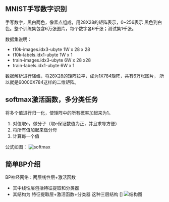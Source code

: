 ## MNIST手写数字识别
手写数字，黑白两色，像素点组成，用28X28的矩阵表示，0~256表示
黑色到白色。整个训练集包含6万张图片，每个数字各6千张；测试集1千张。

数据集说明：
- t10k-images.idx3-ubyte    1W x 28 x 28
- t10k-labels.idx1-ubyte    1W x 1
- train-images.idx3-ubyte   6W x 28 x28
- train-labels.idx1-ubyte   6W x 1

数据解析进行降维，将28X28的矩阵拉平，成为1X784矩阵，共有6万张图片，
所以就是60000X784这样的二维矩阵。
## softmax激活函数，多分类任务
将多个值进行归一化，使矩阵中的所有概率加起来为1。

1. 对值取e，做分子（取e保证数值为正，并且求导方便）
2. 将所有值加起来做分母
3. 计算每一个值

公式如图：
![softmax](https://imgconvert.csdnimg.cn/aHR0cHM6Ly9pbWFnZXMyMDE4LmNuYmxvZ3MuY29tL2Jsb2cvMTE4MDEyMC8yMDE4MDUvMTE4MDEyMC0yMDE4MDUyMDE5MDYxMzYzOC0zNjk2OTA1OTEucG5n?x-oss-process=image/format,png)
## 简单BP介绍
BP神经网络：两层线性层+激活函数
- 其中线性层包括特征提取和分类器
- 其结构为 特征提取层+激活函数+分类器 这种三层结构
  []
![结构图](https://img-blog.csdn.net/20180505172538849?watermark/2/text/aHR0cHM6Ly9ibG9nLmNzZG4ubmV0L2Zhbnhpbl9p/font/5a6L5L2T/fontsize/400/fill/I0JBQkFCMA==/dissolve/70)
